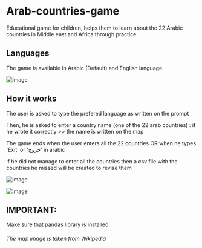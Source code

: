 # Arab-countries-game
Educational game for children, helps them to learn about the 22 Arabic countries in Middle east and Africa through practice


## Languages
The game is available in Arabic (Default) and English language 


![image](https://user-images.githubusercontent.com/61654046/216782854-dc0b1f97-66ac-41b8-9529-f6faed66e52d.png)


## How it works 
The user is asked to type the prefered language as written on the prompt

Then, he is asked to enter a country name (one of the 22 arab countries) : if he wrote it correctly >> the name is written on the map 

The game ends when the user enters all the 22 countries OR when he types 'Exit' or 'خروج' in arabic 

if he did not manage to enter all the countries then a csv file with the countries he missed will be created to revise them 


![image](https://user-images.githubusercontent.com/61654046/216783186-a8bf17bb-7c76-47b3-b7e0-29ab5ec220c4.png)

![image](https://user-images.githubusercontent.com/61654046/216783235-fa247c1c-fcb6-4cd0-8db5-d08863c1d975.png)




## IMPORTANT:
Make sure that pandas library is installed 


###### The map image is taken from Wikipedia
